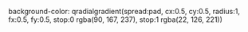 
background-color: qradialgradient(spread:pad, cx:0.5, cy:0.5, radius:1, fx:0.5, fy:0.5,
        stop:0 rgba(90, 167, 237),
        stop:1 rgba(22, 126, 221))